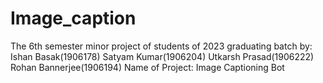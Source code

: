 # Image_caption
The 6th semester minor project of students of 2023 graduating batch
by:
Ishan Basak(1906178)
Satyam Kumar(1906204)
Utkarsh Prasad(1906222)
Rohan Bannerjee(1906194)
Name of Project: Image Captioning Bot

